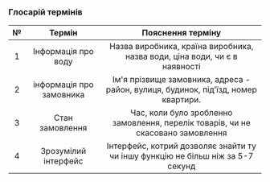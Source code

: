 ### Глосарій термінів
| № |          Термін          |                                  Пояснення терміну                                 |
|:-:|:------------------------:|:----------------------------------------------------------------------------------:|
| 1 | Інформація про воду      | Назва виробника, країна виробника, назва води, ціна води, чи є в наявності         |
| 2 | інформація про замовника | Ім'я прізвище замовника, адреса - район, вулиця, будинок, під'їзд, номер квартири. |
| 3 | Стан замовлення          | Час, коли було зробленно замовлення, перелік товарів, чи не скасовано замовлення   |
| 4 | Зрозумілий інтерфейс     | Інтерфейс, котрий дозволяє знайти ту чи іншу функцію не більш ніж за 5-7 секунд    |
